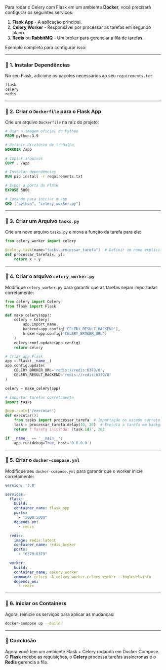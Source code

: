 Para rodar o Celery com Flask em um ambiente **Docker**, você precisará configurar os seguintes serviços:

1. **Flask App** - A aplicação principal.
2. **Celery Worker** - Responsável por processar as tarefas em segundo plano.
3. **Redis** ou **RabbitMQ** - Um broker para gerenciar a fila de tarefas.

Exemplo completo para configurar isso:

---

### 📌 1. **Instalar Dependências**  
No seu Flask, adicione os pacotes necessários ao seu `requirements.txt`:

```txt
flask
celery
redis
```

---

### 📌 2. **Criar o `Dockerfile` para o Flask App**  

Crie um arquivo `Dockerfile` na raiz do projeto:

```dockerfile
# Usar a imagem oficial do Python
FROM python:3.9

# Definir diretório de trabalho
WORKDIR /app

# Copiar arquivos
COPY . /app

# Instalar dependências
RUN pip install -r requirements.txt

# Expor a porta do Flask
EXPOSE 5000

# Comando para iniciar o app
CMD ["python", "celery_worker.py"]
```

---

### 📌 3. **Criar um Arquivo `tasks.py`**
Crie um novo arquivo `tasks.py` e mova a função da tarefa para ele:

```python
from celery_worker import celery

@celery.task(name="tasks.processar_tarefa")  # Definir um nome explícito
def processar_tarefa(x, y):
    return x + y
```

---

### 📌 4. **Criar o arquivo `celery_worker.py`**
Modifique `celery_worker.py` para garantir que as tarefas sejam importadas corretamente:

```python
from celery import Celery
from flask import Flask

def make_celery(app):
    celery = Celery(
        app.import_name,
        backend=app.config['CELERY_RESULT_BACKEND'],
        broker=app.config['CELERY_BROKER_URL']
    )
    celery.conf.update(app.config)
    return celery

# Criar app Flask
app = Flask(__name__)
app.config.update(
    CELERY_BROKER_URL='redis://redis:6379/0',
    CELERY_RESULT_BACKEND='redis://redis:6379/0'
)

celery = make_celery(app)

# Importar tarefas corretamente
import tasks  

@app.route('/executar')
def executar():
    from tasks import processar_tarefa  # Importação no escopo correto
    task = processar_tarefa.delay(10, 20)  # Executa a tarefa em background
    return f'Tarefa iniciada: {task.id}', 202

if __name__ == '__main__':
    app.run(debug=True, host='0.0.0.0')
```

---

### 📌 5. **Criar o `docker-compose.yml`**
Modifique seu `docker-compose.yml` para garantir que o worker inicie corretamente:

```yaml
version: '3.8'

services:
  flask:
    build: .
    container_name: flask_app
    ports:
      - "5000:5000"
    depends_on:
      - redis

  redis:
    image: redis:latest
    container_name: redis_broker
    ports:
      - "6379:6379"

  worker:
    build: .
    container_name: celery_worker
    command: celery -A celery_worker.celery worker --loglevel=info
    depends_on:
      - redis
```

---

### 📌 6. **Iniciar os Containers**
Agora, reinicie os serviços para aplicar as mudanças:

```sh
docker-compose up --build
```

---

### 🚀 **Conclusão**  
Agora você tem um ambiente Flask + Celery rodando em Docker Compose. O **Flask** recebe as requisições, o **Celery** processa tarefas assíncronas e o **Redis** gerencia a fila.  
